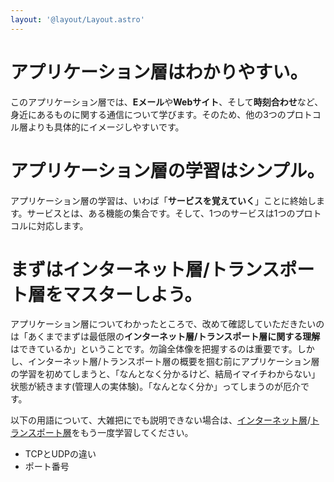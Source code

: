 ```yaml
---
layout: '@layout/Layout.astro'
---
```

# アプリケーション層はわかりやすい。
このアプリケーション層では、**Eメール**や**Webサイト**、そして**時刻合わせ**など、身近にあるものに関する通信について学びます。そのため、他の3つのプロトコル層よりも具体的にイメージしやすいです。
# アプリケーション層の学習はシンプル。
アプリケーション層の学習は、いわば「**サービスを覚えていく**」ことに終始します。サービスとは、ある機能の集合です。そして、1つのサービスは1つのプロトコルに対応します。
# まずはインターネット層/トランスポート層をマスターしよう。
アプリケーション層についてわかったところで、改めて確認していただきたいのは「あくまでまずは最低限の**インターネット層/トランスポート層に関する理解**はできているか」ということです。勿論全体像を把握するのは重要です。しかし、インターネット層/トランスポート層の概要を掴む前にアプリケーション層の学習を初めてしまうと、「なんとなく分かるけど、結局イマイチわからない」状態が続きます(管理人の実体験)。「なんとなく分か」ってしまうのが厄介です。

以下の用語について、大雑把にでも説明できない場合は、[インターネット層](/b/cs/a/nw/internet)/[トランスポート層](/b/cs/a/nw/transport)をもう一度学習してください。
* TCPとUDPの違い
* ポート番号